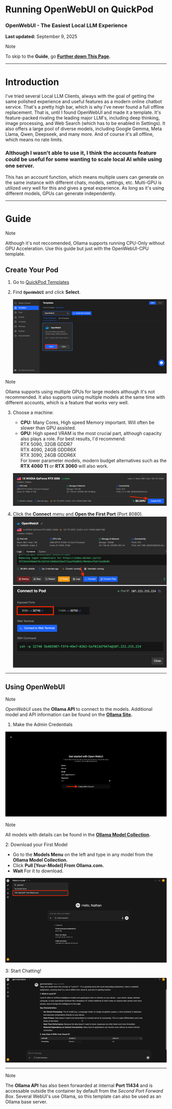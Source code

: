 # Running OpenWebUI on QuickPod  

### OpenWebUI - The Easiest Local LLM Experience

**Last updated:** September 9, 2025

> [!NOTE]
> To skip to the **Guide**, go **[Further down This Page](https://github.com/quickpod/OpenWebUI?tab=readme-ov-file#guide).**

---
# Introduction

I've tried several Local LLM Clients, always with the goal of getting the same polished experience and useful features as a modern online chatbot service. That's a pretty high bar, which is why I've never found a full offline replacement. That is, until I found OpenWebUI and made it a template. It's feature-packed rivaling the leading major LLM's, including deep thinking, image processing, and Web Search (which has to be enabled in Settings). It also offers a large pool of diverse models, including Google Gemma, Meta Llama, Qwen, Deepseek, and many more. And of course it's all offline, which means no rate limits. 

### Although I wasn't able to use it, I think the accounts feature could be useful for some wanting to scale local AI while using one server.

This has an account function, which means multiple users can generate on the same instance with different chats, models, settings, etc. Multi-GPU is utilized very well for this and gives a great experience. As long as it's using different models, GPUs can generate independently.

---
# Guide

> [!NOTE]
> Although it's not reccomended, Ollama supports running CPU-Only without GPU Acceleration. Use this guide but just with the OpenWebUI-CPU template.


## Create Your Pod

1. Go to [QuickPod Templates](https://console.quickpod.io/templates)  
2. Find **`OpenWebUI`** and click **Select**.

   ![image](https://github.com/quickpod/OpenWebUI/blob/main/Photos/SelectButton.png?raw=true)

> [!NOTE]
> Ollama supports using multiple GPUs for large models although it's not recommended. It also supports using multiple models at the same time with different accounts, which is a feature that works very well.

3. Choose a machine:
   
   - **CPU:** Many Cores, High speed Memory important. Will often be slower than GPU assisted.
   - **GPU:** High speed VRAM is the most crucial part, although capacity also plays a role. For best results, I'd recommend: \
         RTX 5090, 32GB GDDR7 \
         RTX 4090, 24GB GDDR6X \
         RTX 3090, 24GB GDDR6X \
For lower parameter models, modern budget alternatives such as the **RTX 4060 TI** or **RTX 3060** will also work.

   ![image](https://github.com/quickpod/OpenWebUI/blob/main/Photos/RentExample.png?raw=true)

4. Click the **Connect** menu and **Open the First Port** (Port 8080).
   ![image](https://github.com/quickpod/OpenWebUI/blob/main/Photos/ConnectButton.png?raw=true)
   ![image](https://github.com/quickpod/OpenWebUI/blob/main/Photos/OpenPortButton.png?raw=true)

---

## Using OpenWebUI

> [!NOTE]
> *OpenWebUI* uses the **Ollama API** to connect to the models. Additional model and API information can be found on the **[Ollama Site](https://ollama.com).**

1. Make the Admin Credentials 

![image](https://github.com/quickpod/OpenWebUI/blob/main/Photos/LoginExample.png?raw=true)



> [!NOTE]
> All models with details can be found in the **[Ollama Model Collection](https://ollama.com/search).**

2: Download your First Model

- Go to the **Models Menu** on the left and type in any model from the **Ollama Model Collection.** 
- Click **Pull [Your-Model] From Ollama.com.** 
- **Wait** For it to download.

![image](https://github.com/quickpod/OpenWebUI/blob/main/Photos/ModelExample.png?raw=true)

3: Start Chatting!

![image](https://github.com/quickpod/OpenWebUI/blob/main/Photos/UseExample.png?raw=true)

---


> [!NOTE]
> The **Ollama API** has also been forwarded at internal **Port 11434** and is accessable outside the container by default from the *Second Port Forward Box*. Several WebUI's use Ollama, so this template can also be used as an Ollama base server.
